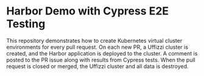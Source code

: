 # Harbor Demo with Cypress E2E Testing

This repository demonstrates how to create Kubernetes virtual cluster environments for every pull request. On each new PR, a Uffizzi cluster is created, and the Harbor application is deployed to the cluster. A comment is posted to the PR issue along with results from Cypress tests. When the pull request is closed or merged, the Uffizzi cluster and all data is destroyed.
